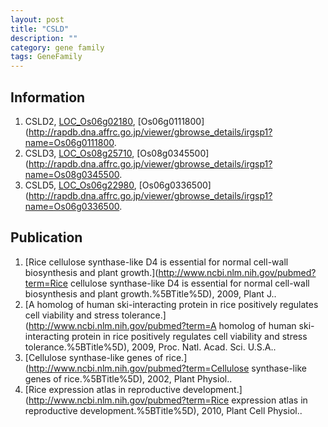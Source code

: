```yaml
---
layout: post
title: "CSLD"
description: ""
category: gene family
tags: GeneFamily
---
```


## Information
1. CSLD2, [LOC_Os06g02180](http://rice.plantbiology.msu.edu/cgi-bin/ORF_infopage.cgi?orf=LOC_Os06g02180), [Os06g0111800](http://rapdb.dna.affrc.go.jp/viewer/gbrowse_details/irgsp1?name=Os06g0111800.
2. CSLD3, [LOC_Os08g25710](http://rice.plantbiology.msu.edu/cgi-bin/ORF_infopage.cgi?orf=LOC_Os08g25710), [Os08g0345500](http://rapdb.dna.affrc.go.jp/viewer/gbrowse_details/irgsp1?name=Os08g0345500.
3. CSLD5, [LOC_Os06g22980](http://rice.plantbiology.msu.edu/cgi-bin/ORF_infopage.cgi?orf=LOC_Os06g22980), [Os06g0336500](http://rapdb.dna.affrc.go.jp/viewer/gbrowse_details/irgsp1?name=Os06g0336500.

## Publication
1. [Rice cellulose synthase-like D4 is essential for normal cell-wall biosynthesis and plant growth.](http://www.ncbi.nlm.nih.gov/pubmed?term=Rice cellulose synthase-like D4 is essential for normal cell-wall biosynthesis and plant growth.%5BTitle%5D), 2009, Plant J..
2. [A homolog of human ski-interacting protein in rice positively regulates cell viability and stress tolerance.](http://www.ncbi.nlm.nih.gov/pubmed?term=A homolog of human ski-interacting protein in rice positively regulates cell viability and stress tolerance.%5BTitle%5D), 2009, Proc. Natl. Acad. Sci. U.S.A..
3. [Cellulose synthase-like genes of rice.](http://www.ncbi.nlm.nih.gov/pubmed?term=Cellulose synthase-like genes of rice.%5BTitle%5D), 2002, Plant Physiol..
4. [Rice expression atlas in reproductive development.](http://www.ncbi.nlm.nih.gov/pubmed?term=Rice expression atlas in reproductive development.%5BTitle%5D), 2010, Plant Cell Physiol..


